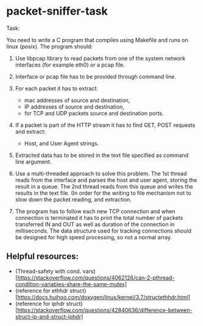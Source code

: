 # packet-sniffer-task

Task:

You need to write a C program that compiles using Makefile and runs on linux (posix). The program should:

1. Use libpcap library to read packets from one of the system network interfaces (for example eth0) or a pcap file.

2. Interface or pcap file has to be provided through command line.

3. For each packet it has to extract:
   - mac addresses of source and destination,
   - IP addresses of source and destination,
   - for TCP and UDP packets source and destination ports.

4. If a packet is part of the HTTP stream it has to find GET, POST requests and extract:
   - Host, and User Agent strings.

5. Extracted data has to be stored in the text file specified as command line argument.

6. Use a multi-threaded approach to solve this problem. The 1st thread reads from the interface and parses the host and user agent, storing the result in a queue. The 2nd thread reads from this queue and writes the results in the text file. (In order for the writing to file mechanism not to slow down the packet reading, and extraction.

7. The program has to follow each new TCP connection and when connection is terminated it has to print the total number of packets transferred IN and OUT as well as duration of the connection in milliseconds. The data structure used for tracking connections should be designed for high speed processing, so not a normal array.


## Helpful resources:
- (Thread-safety with cond. vars)[https://stackoverflow.com/questions/4062126/can-2-pthread-condition-variables-share-the-same-mutex]
- (reference for ethhdr struct)[https://docs.huihoo.com/doxygen/linux/kernel/3.7/structethhdr.html]
- (reference for iphdr struct)[https://stackoverflow.com/questions/42840636/difference-between-struct-ip-and-struct-iphdr]